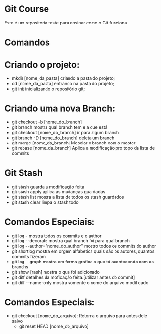 # Git Course
Este é um repositorio teste para ensinar como o Git funciona.

# Comandos

   # Criando o projeto: 
   - mkdir [nome_da_pasta] criando a pasta do projeto;
   - cd [nome_da_pasta] entrando na pasta do projeto;
   - git init inicializando o repositório git;   
   
   # Criando uma nova Branch:
   - git checkout -b [nome_do_branch]
   - git branch mostra qual branch tem e a que está
   - git checkout [nome_do_branch] ir para algum branch
   - git branch -D [nome_do_branch] deleta um branch
   - git merge [nome_da_branch] Mesclar o branch com o master
   - git rebase [nome_da_branch] Aplica a modificação pro topo da lista de commits

   # Git Stash
   - git stash guarda a modificação feita
   - git stash apply  aplica as mudanças guardadas
   - git stash list mostra a lista de todos os stash guardados
   - git stash clear limpa o stash todo

   # Comandos Especiais:
   - git log - mostra todos os commits e o author
   - git log --decorate mostra qual branch foi para qual branch
   - git log --author="nome_do_author" mostro todos os commits do author
   - git shortlog mostra em orgem alfabetica quais são os autores, quantos commits fizeram
   - git log --graph mostra em forma grafica o que tá acontecendo com as branchs
   - git show [rash] mostra o que foi adicionado
   - git diff detalhes da moficação feita.[utilizar antes do commit]
   - git diff --name-only mostra somente o nome do arquivo modificado

   # Comandos Especiais:
   - git checkout [nome_do_arquivo]: Retorna o arquivo para antes dele salvo
      - git reset HEAD [nome_do_arquivo]
